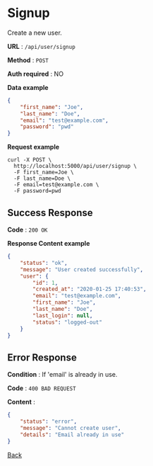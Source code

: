 # Signup

Create a new user.

**URL** : `/api/user/signup`

**Method** : `POST`

**Auth required** : NO

**Data example**

```json
{
    "first_name": "Joe",
    "last_name": "Doe",
    "email": "test@example.com",
    "password": "pwd"
}
```

**Request example**

```curl
curl -X POST \
  http://localhost:5000/api/user/signup \
  -F first_name=Joe \
  -F last_name=Doe \
  -F email=test@example.com \
  -F password=pwd
```

## Success Response

**Code** : `200 OK`

**Response Content example**

```json
{
    "status": "ok",
    "message": "User created successfully",
    "user": {
        "id": 1,
        "created_at": "2020-01-25 17:40:53",
        "email": "test@example.com",
        "first_name": "Joe",
        "last_name": "Doe",
        "last_login": null,
        "status": "logged-out"
    }
}
```

## Error Response

**Condition** : If 'email' is already in use.

**Code** : `400 BAD REQUEST`

**Content** :

```json
{
    "status": "error",
    "message": "Cannot create user",
    "details": "Email already in use"
}
```

[Back](../README.md)
